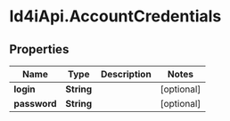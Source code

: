 # Id4iApi.AccountCredentials

## Properties
Name | Type | Description | Notes
------------ | ------------- | ------------- | -------------
**login** | **String** |  | [optional] 
**password** | **String** |  | [optional] 


